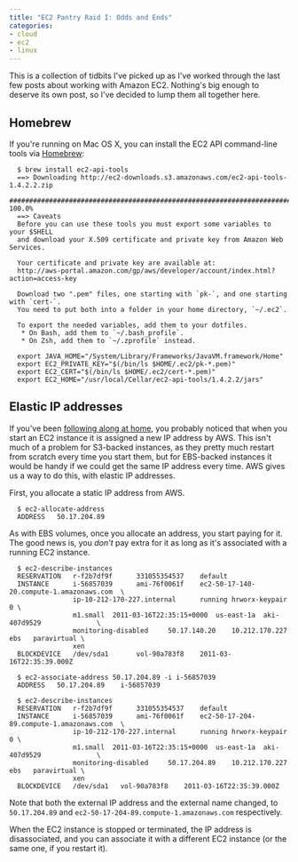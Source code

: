 ```yaml
---
title: "EC2 Pantry Raid I: Odds and Ends"
categories:
- cloud
- ec2
- linux
---
```

This is a collection of tidbits I've picked up as I've worked through the last few posts
about working with Amazon EC2. Nothing's big enough to deserve its own post, so I've
decided to lump them all together here.

## Homebrew

If you're running on Mac OS X, you can install the EC2 API command-line tools via
[Homebrew](http://mxcl.github.com/homebrew/):

```shell
  $ brew install ec2-api-tools
  ==> Downloading http://ec2-downloads.s3.amazonaws.com/ec2-api-tools-1.4.2.2.zip
  ######################################################################## 100.0%
  ==> Caveats
  Before you can use these tools you must export some variables to your $SHELL
  and download your X.509 certificate and private key from Amazon Web Services.

  Your certificate and private key are available at:
  http://aws-portal.amazon.com/gp/aws/developer/account/index.html?action=access-key

  Download two ".pem" files, one starting with `pk-`, and one starting with `cert-`.
  You need to put both into a folder in your home directory, `~/.ec2`.

  To export the needed variables, add them to your dotfiles.
   * On Bash, add them to `~/.bash_profile`.
   * On Zsh, add them to `~/.zprofile` instead.

  export JAVA_HOME="/System/Library/Frameworks/JavaVM.framework/Home"
  export EC2_PRIVATE_KEY="$(/bin/ls $HOME/.ec2/pk-*.pem)"
  export EC2_CERT="$(/bin/ls $HOME/.ec2/cert-*.pem)"
  export EC2_HOME="/usr/local/Cellar/ec2-api-tools/1.4.2.2/jars"
```

## Elastic IP addresses

If you've been [following along at home](/2011/03/17/ec2-ebs-instance.html), you probably
noticed that when you start an EC2 instance it is assigned a new IP address by AWS.
This isn't much of a problem for S3-backed instances, as they pretty much restart from scratch
every time you start them, but for EBS-backed instances it would be handy if we could get the
same IP address every time. AWS gives us a way to do this, with elastic IP addresses.

First, you allocate a static IP address from AWS.

```shell
  $ ec2-allocate-address
  ADDRESS	50.17.204.89
```

As with EBS volumes, once you allocate an address, you start paying for it. The good news is,
you *don't* pay extra for it as long as it's associated with a running EC2 instance.

```shell
  $ ec2-describe-instances
  RESERVATION   r-f2b7df9f      331055354537    default
  INSTANCE      i-56857039      ami-76f0061f    ec2-50-17-140-20.compute-1.amazonaws.com  \
                ip-10-212-170-227.internal      running hrworx-keypair                  0 \
                m1.small  2011-03-16T22:35:15+0000  us-east-1a  aki-407d9529              \
                monitoring-disabled     50.17.140.20    10.212.170.227  ebs   paravirtual \
                xen
  BLOCKDEVICE   /dev/sda1       vol-90a783f8    2011-03-16T22:35:39.000Z

  $ ec2-associate-address 50.17.204.89 -i i-56857039
  ADDRESS	50.17.204.89	i-56857039

  $ ec2-describe-instances
  RESERVATION   r-f2b7df9f      331055354537    default
  INSTANCE      i-56857039      ami-76f0061f    ec2-50-17-204-89.compute-1.amazonaws.com  \
                ip-10-212-170-227.internal      running hrworx-keypair                  0 \
                m1.small  2011-03-16T22:35:15+0000  us-east-1a  aki-407d9529              \
                monitoring-disabled     50.17.204.89    10.212.170.227  ebs   paravirtual \
                xen
  BLOCKDEVICE	/dev/sda1	vol-90a783f8	2011-03-16T22:35:39.000Z
```

Note that both the external IP address and the external name changed, to
`50.17.204.89` and `ec2-50-17-204-89.compute-1.amazonaws.com` respectively.

When the EC2 instance is stopped or terminated, the IP address is disassociated,
and you can associate it with a different EC2 instance (or the same one, if you restart it).
